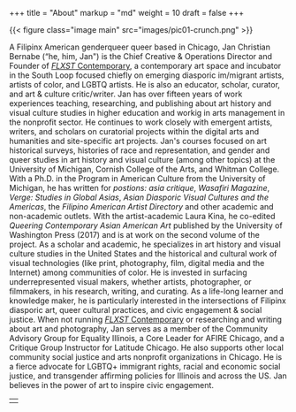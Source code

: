 +++
title = "About"
markup = "md"
weight = 10
draft = false
+++

{{< figure class="image main" src="images/pic01-crunch.png" >}}

A Filipinx American genderqueer queer based in Chicago, Jan Christian Bernabe (“he, him, Jan") is the Chief Creative & Operations Director and Founder of [*FLXST* Contemporary](https://flxst.co), a contemporary art space and incubator in the South Loop focused chiefly on emerging diasporic im/migrant artists, artists of color, and LGBTQ artists. He is also an educator, scholar, curator, and art & culture critic/writer. Jan has over fifteen years of work experiences teaching, researching, and publishing about art history and visual culture studies in higher education and workig in arts management in the nonprofit sector. He continues to work closely with emergent artists, writers, and scholars on curatorial projects within the digital arts and humanities and site-specific art projects. Jan's courses focused on art historical surveys, histories of race and representation, and gender and queer studies in art history and visual culture (among other topics) at the University of Michigan, Cornish College of the Arts, and Whitman College. With a Ph.D. in the Program in American Culture from the University of Michigan, he has written for *postions: asia critique*, *Wasafiri Magazine*, *Verge: Studies in Global Asias*, *Asian Diasporic Visual Cultures and the Americas*, the *Filipino American Artist Directory* and other academic and non-academic outlets.  With the artist-academic Laura Kina, he co-edited *Queering Contemporary Asian American Art* published by the University of Washington Press (2017) and is at work on the second volume of the project. As a scholar and academic, he specializes in art history and visual culture studies in the United States and the historical and cultural work of visual technologies (like print, photography, film, digital media and the Internet) among communities of color. He is invested in surfacing underrepresented visual makers, whether artists, photographer, or filmmakers, in his research, writing, and curating. As a life-long learner and knowledge maker, he is particularly interested in the intersections of Filipinx diasporic art, queer cultural practices, and civic engagement & social justice. When not running [*FLXST* Contemporary](https://flxst.co) or researching and writing about art and photography, Jan serves as a member of the Community Advisory Group for Equality Illinois, a Core Leader for AFIRE Chicago, and a Critique Group Instructor for Latitude Chicago. He also supports other local community social justice and arts nonprofit organizations in Chicago. He is a fierce advocate for LGBTQ+ immigrant rights, racial and economic social justice, and transgender affirming policies for Illinois and across the US. Jan believes in the power of art to inspire civic engagement.

<table>
<tr><td class="icons"><a href="/#contact"><i class="far fa-arrow-alt-circle-left fa-lg"></i></a><a href="/#work"><i class="far fa-arrow-alt-circle-right fa-lg"></i></a></td></tr>
</table>
